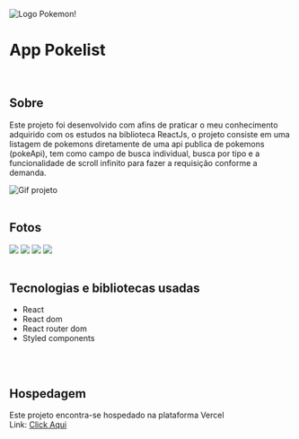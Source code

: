 ![Logo Pokemon!](https://upload.wikimedia.org/wikipedia/commons/thumb/9/98/International_Pok%C3%A9mon_logo.svg/1200px-International_Pok%C3%A9mon_logo.svg.png)
<br>
# App Pokelist
<br>

## Sobre
Este projeto foi desenvolvido com afins de praticar o meu conhecimento adquirido com os estudos na biblioteca ReactJs, o projeto consiste em uma listagem de pokemons diretamente de uma api publica de pokemons (pokeApi), tem como campo de busca individual, busca por tipo e a funcionalidade de scroll infinito para fazer a requisição conforme a demanda.
<br>

![Gif projeto](https://media.giphy.com/media/aHX470SCiZl4jO5ufZ/giphy.gif)
<br>
<br>

## Fotos
![](https://i.imgur.com/oqxXEaC.png)
![](https://i.imgur.com/rBUkK4K.png)
![](https://i.imgur.com/0qIiLwP.png)
![](https://i.imgur.com/PY3OSd9.png)
<br>
<br>

## Tecnologias e bibliotecas usadas
- React
- React dom
- React router dom
- Styled components
<br>
<br>

## Hospedagem
Este projeto encontra-se hospedado na plataforma Vercel <br>
Link: [Click Aqui](https://poke-list-pi.vercel.app/)
